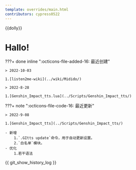 ```yaml
---
template: overrides/main.html
contributors: cypress0522
---
```

{{dolly}}

# Hallo!

???+ done inline ":octicons-file-added-16: 最近创建"

    > 2022-10-03

    1.[listen2me-wiki](../wiki/Midido/)

    > 2022-8-28

    1.[Genshin_Impact_tts.lua](../Scripts/Genshin_Impact_tts/)

???+ note ":octicons-file-code-16: 最近更新"

    > 2022-9-08

    1.[Genshin_Impact_tts](../Scripts/Genshin_Impact_tts/)

    - 新增
		1.`.GItts update`命令，用于自动更新设置。
		2.`白名单`模块。
	- 优化
		1.若干语法

{{ git_show_history_log }}
